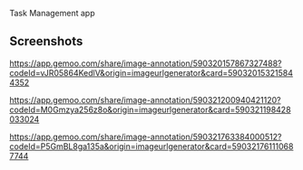 
Task Management app




## Screenshots

https://app.gemoo.com/share/image-annotation/590320157867327488?codeId=vJR05864KedlV&origin=imageurlgenerator&card=590320153215844352

https://app.gemoo.com/share/image-annotation/590321200940421120?codeId=M0Gmzya256z8o&origin=imageurlgenerator&card=590321198428033024

https://app.gemoo.com/share/image-annotation/590321763384000512?codeId=P5GmBL8ga135a&origin=imageurlgenerator&card=590321761110687744
